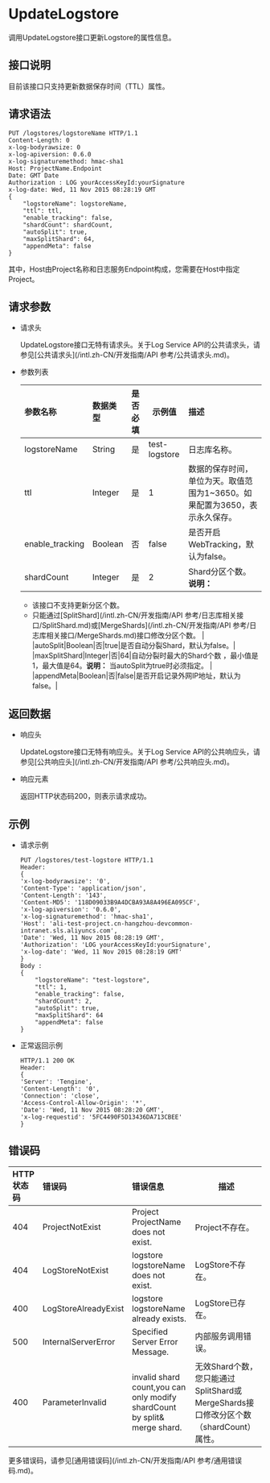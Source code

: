 # UpdateLogstore

调用UpdateLogstore接口更新Logstore的属性信息。

## 接口说明

目前该接口只支持更新数据保存时间（TTL）属性。

## 请求语法

```
PUT /logstores/logstoreName HTTP/1.1
Content-Length: 0
x-log-bodyrawsize: 0
x-log-apiversion: 0.6.0
x-log-signaturemethod: hmac-sha1
Host: ProjectName.Endpoint
Date: GMT Date
Authorization : LOG yourAccessKeyId:yourSignature 
x-log-date: Wed, 11 Nov 2015 08:28:19 GMT
{
    "logstoreName": logstoreName,
    "ttl": ttl,
    "enable_tracking": false,
    "shardCount": shardCount,
    "autoSplit": true,
    "maxSplitShard": 64,
    "appendMeta": false
}
```

其中，Host由Project名称和日志服务Endpoint构成，您需要在Host中指定Project。

## 请求参数

-   请求头

    UpdateLogstore接口无特有请求头。关于Log Service API的公共请求头，请参见[公共请求头](/intl.zh-CN/开发指南/API 参考/公共请求头.md)。

-   参数列表

    |参数名称|数据类型|是否必填|示例值|描述|
    |:---|:---|:---|---|:-|
    |logstoreName|String|是|test-logstore|日志库名称。|
    |ttl|Integer|是|1|数据的保存时间，单位为天。取值范围为1~3650。如果配置为3650，表示永久保存。|
    |enable\_tracking|Boolean|否|false|是否开启WebTracking，默认为false。|
    |shardCount|Integer|是|2|Shard分区个数。**说明：**

    -   该接口不支持更新分区个数。
    -   只能通过[SplitShard](/intl.zh-CN/开发指南/API 参考/日志库相关接口/SplitShard.md)或[MergeShards](/intl.zh-CN/开发指南/API 参考/日志库相关接口/MergeShards.md)接口修改分区个数。 |
    |autoSplit|Boolean|否|true|是否自动分裂Shard，默认为false。|
    |maxSplitShard|Integer|否|64|自动分裂时最大的Shard个数 ，最小值是1，最大值是64。**说明：** 当autoSplit为true时必须指定。 |
    |appendMeta|Boolean|否|false|是否开启记录外网IP地址，默认为false。|


## 返回数据

-   响应头

    UpdateLogstore接口无特有响应头。关于Log Service API的公共响应头，请参见[公共响应头](/intl.zh-CN/开发指南/API 参考/公共响应头.md)。

-   响应元素

    返回HTTP状态码200，则表示请求成功。


## 示例

-   请求示例

    ```
    PUT /logstores/test-logstore HTTP/1.1
    Header:
    {
    'x-log-bodyrawsize': '0',
    'Content-Type': 'application/json',
    'Content-Length': '143',
    'Content-MD5': '118D09033B9A4DCBA93A8A496EA095CF',
    'x-log-apiversion': '0.6.0', 
    'x-log-signaturemethod': 'hmac-sha1',
    'Host': 'ali-test-project.cn-hangzhou-devcommon-intranet.sls.aliyuncs.com',
    'Date': 'Wed, 11 Nov 2015 08:28:19 GMT', 
    'Authorization': 'LOG yourAccessKeyId:yourSignature', 
    'x-log-date': 'Wed, 11 Nov 2015 08:28:19 GMT'
    }
    Body : 
    {
        "logstoreName": "test-logstore",
        "ttl": 1,
        "enable_tracking": false,
        "shardCount": 2,
        "autoSplit": true,
        "maxSplitShard": 64
        "appendMeta": false
    }
    ```

-   正常返回示例

    ```
    HTTP/1.1 200 OK
    Header:
    {
    'Server': 'Tengine',
    'Content-Length': '0', 
    'Connection': 'close', 
    'Access-Control-Allow-Origin': '*', 
    'Date': 'Wed, 11 Nov 2015 08:28:20 GMT', 
    'x-log-requestid': '5FC4490F5D13436DA713CBEE'
    }
    ```


## 错误码

|HTTP状态码|错误码|错误信息|描述|
|:------|:--|:---|--|
|404|ProjectNotExist|Project ProjectName does not exist.|Project不存在。|
|404|LogStoreNotExist|logstore logstoreName does not exist.|LogStore不存在。|
|400|LogStoreAlreadyExist|logstore logstoreName already exists.|LogStore已存在。|
|500|InternalServerError|Specified Server Error Message.|内部服务调用错误。|
|400|ParameterInvalid|invalid shard count,you can only modify shardCount by split& merge shard.|无效Shard个数，您只能通过SplitShard或MergeShards接口修改分区个数（shardCount）属性。|

更多错误码，请参见[通用错误码](/intl.zh-CN/开发指南/API 参考/通用错误码.md)。

